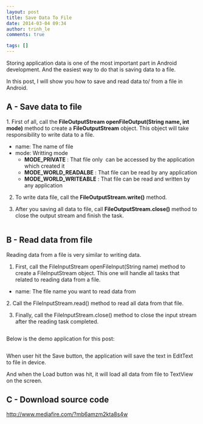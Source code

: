 ```yaml
---
layout: post
title: Save Data To File
date: 2014-03-04 09:34
author: trinh_le
comments: true

tags: []
---
```



Storing application data is one of the most important part in Android development. And the easiest way to do that is saving data to a file.

In this post, I will show you how to save and read data to/ from a file in Android.
<h2>A - Save data to file</h2>
1. First of all, call the <strong>FileOutputStream openFileOutput(String name, int mode)</strong> method to create a <strong>FileOutputStream</strong> object. This object will take responsibility to write data to a file.
<ul>
	<li>name: The name of file</li>
	<li>mode: Writting mode
<ul>
	<li><strong>MODE_PRIVATE</strong> : That file only  can be accessed by the application which created it</li>
	<li><strong>MODE_WORLD_READALBE</strong> : That file can be read by any application</li>
	<li><strong>MODE_WORLD_WRITEABLE</strong> : That file can be read and written by any application</li>
</ul>
</li>
</ul>
<!--more-->

2. To write data file, call the <strong>FileOutputStream.write()</strong> method.

3. After you saving all data to file, call <strong>FileOutputStream.close()</strong> method to close the output stream and finish the task.

<img class="aligncenter" src="http://i1189.photobucket.com/albums/z427/khanhtrinhspk/Image%20Source%20Code/1-10.jpg" alt="" />
<h2>B - Read data from file</h2>
Reading data from a file is very similar to writing data.

1. First, call the FileInputStream openFileInput(String name) method to create a FileInputStream object. This one will handle all tasks that related to reading data from a file.
<ul>
	<li>name: The file name you want to read data from</li>
</ul>
2. Call the FileInputStream.read() method to read all data from that file.

3. Finally, call the FileInputStream.close() method to close the input stream after the reading task completed.

<img class="aligncenter" src="http://i1189.photobucket.com/albums/z427/khanhtrinhspk/Image%20Source%20Code/2-12.jpg" alt="" />

Below is the demo application for this post:

<img class="aligncenter" src="http://i1189.photobucket.com/albums/z427/khanhtrinhspk/Image%20Source%20Code/3-11.jpg" alt="" />

When user hit the Save button, the application will save the text in EditText to file in device.

And when the Load button was hit, it will load all data from file to TextView on the screen.
<h2>C - Download source code</h2>
<a href="http://www.mediafire.com/?mb6amzm2kta8s4w">http://www.mediafire.com/?mb6amzm2kta8s4w</a>
